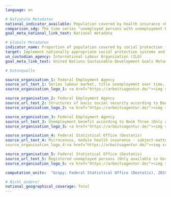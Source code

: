 ```yaml
---
language: en

# Nationale Metadaten
national_indicator_available: Population covered by health insurance <br> Unemployed persons with unemployment benefits
comparison_sdg: The time series "unemployed persons with unemployment benefits" provides additional information and is not compliant with the (sub)-indicators described in the international metadata description of ILO. The time series "population covered by health insurance" provides additional information.
goal_meta_national_link_text: National metadata

# Globale Metadaten
indicator_name: Proportion of population covered by social protection floors/systems, by sex, distinguishing children, unemployed persons, older persons, persons with disabilities, pregnant women, newborns, work-injury victims and the poor and the vulnerable
target: Implement nationally appropriate social protection systems and measures for all, including floors, and by 2030 achieve substantial coverage of the poor and the vulnerable
un_custodian_agency: International Labour Organization (ILO)
goal_meta_link_text: United Nations Sustainable Development Goals Metadata

# Datenquelle

source_organisation_1: Federal Employment Agency
source_url_text_1: Series labour market, title unemployment over time, table 2.6.1 (Only available in German)
source_organisation_logo_1: <a href="https://arbeitsagentur.de/"><img src="https://g205sdgs.github.io/sdg-indicators/public/logosEn/ba.png" alt="Logo Bundesagentur für Arbeit" /></a>

source_organisation_2: Federal Employment Agency
source_url_text_2: Structures of basic social security according to Book Two (Only available in German)
source_organisation_logo_2: <a href="https://arbeitsagentur.de/"><img src="https://g205sdgs.github.io/sdg-indicators/public/logosEn/ba.png" alt="Logo Bundesagentur für Arbeit" /></a>

source_organisation_3: Federal Employment Agency
source_url_text_3: Unemployment benefit according to Book Three (Only available in German)
source_organisation_logo_3: <a href="https://arbeitsagentur.de/"><img src="https://g205sdgs.github.io/sdg-indicators/public/logosEn/ba.png" alt="Logo Bundesagentur für Arbeit" /></a>

source_organisation_4: Federal Statistical Office (Destatis)
source_url_text_4: Microcensus, module health insurance - subject-matter series 13, series 1.1 (Only available in German)
source_organisation_logo_4:<a href="https://arbeitsagentur.de/"><img src="https://g205sdgs.github.io/sdg-indicators/public/logosEn/ba.png" alt="Logo" /></a>

source_organisation_5: Federal Statistical Office (Destatis)
source_url_text_5: Registered unemployed persons (Only available in German)
source_organisation_logo_5: <a href="https://arbeitsagentur.de/"><img src="https://g205sdgs.github.io/sdg-indicators/public/logosEn/ba.png" alt="Logo" /></a>

computation_units:  "&copy; Federal Statistical Office (Destatis), 2019"

# Nicht ändern!
national_geographical_coverage: Total
---
```

